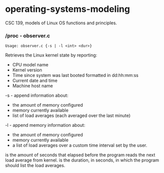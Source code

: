 # operating-systems-modeling
CSC 139, models of Linux OS functions and principles. 
### /proc - observer.c

```
Usage: observer.c {-s | -l <int> <dur>}
```

Retrieves the Linux kernel state by reporting:

- CPU model name
- Kernel version
- Time since system was last booted formatted in dd:hh:mm:ss
- Current date and time
- Machine host name

-s - append information about:

- the amount of memory configured
- memory currently available
- list of load averages (each averaged over the last minute)

-l - append memory information about:

- the amount of memory configured
- memory currently available
- a list of load averages over a custom time interval set by the user. 

<int> is the amount of seconds that elapsed before the program reads the next load average from kernel.
<dur> is the duration, in seconds, in which the program should list the load averages. 


